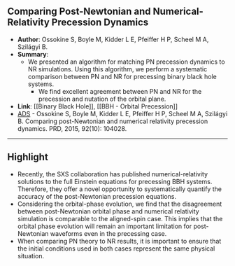 ## Comparing Post-Newtonian and Numerical-Relativity Precession Dynamics

* **Author**: Ossokine S, Boyle M, Kidder L E, Pfeiffer H P, Scheel M A, Szilágyi B.
* **Summary**:
    - We presented an algorithm for matching PN precession dynamics to NR simulations. Using this algorithm, we perform a systematic comparison between PN and NR for precessing binary black hole systems.
		- We find excellent agreement between PN and NR for the precession and nutation of the orbital plane.
* **Link**: [[Binary Black Hole]], [[BBH - Orbital Precession]]
* [ADS](https://ui.adsabs.harvard.edu/abs/2015PhRvD..92j4028O) - Ossokine S, Boyle M, Kidder L E, Pfeiffer H P, Scheel M A, Szilágyi B. Comparing post-Newtonian and numerical relativity precession dynamics. PRD, 2015, 92(10): 104028.

___

## Highlight

- Recently, the SXS collaboration has published numerical-relativity solutions to the full Einstein equations for precessing BBH systems. Therefore, they offer a novel opportunity to systematically quantify the accuracy of the post-Newtonian precession equations.
- Considering the orbital-phase evolution, we find that the disagreement between post-Newtonian orbital phase and numerical relativity simulation is comparable to the aligned-spin case. This implies that the orbital phase evolution will remain an important limitation for post-Newtonian waveforms even in the precessing case.
- When comparing PN theory to NR results, it is important to ensure that the initial conditions used in both cases represent the same physical situation.
